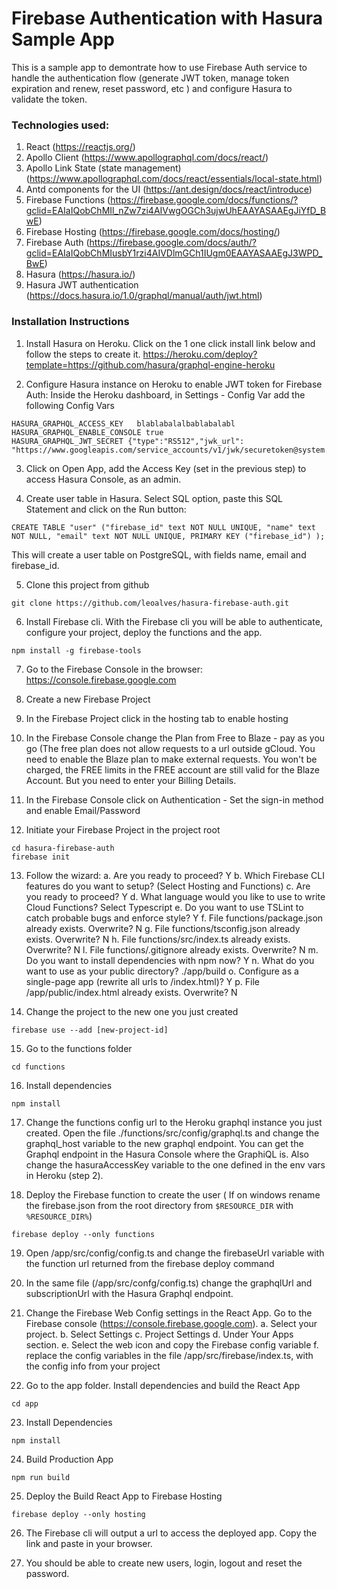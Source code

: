 # Firebase Authentication with Hasura Sample App

This is a sample app to demontrate how to use Firebase Auth service to handle the authentication flow (generate JWT token, manage token expiration and renew, reset password, etc ) and configure Hasura to validate the token.

### Technologies used:

1. React (https://reactjs.org/)
2. Apollo Client (https://www.apollographql.com/docs/react/)
3. Apollo Link State (state management) (https://www.apollographql.com/docs/react/essentials/local-state.html)
4. Antd components for the UI (https://ant.design/docs/react/introduce)
5. Firebase Functions (https://firebase.google.com/docs/functions/?gclid=EAIaIQobChMIl_nZw7zi4AIVwgOGCh3ujwUhEAAYASAAEgJiYfD_BwE)
6. Firebase Hosting (https://firebase.google.com/docs/hosting/)
7. Firebase Auth (https://firebase.google.com/docs/auth/?gclid=EAIaIQobChMIusbY1rzi4AIVDlmGCh1IUgm0EAAYASAAEgJ3WPD_BwE)
8. Hasura (https://hasura.io/)
9. Hasura JWT authentication (https://docs.hasura.io/1.0/graphql/manual/auth/jwt.html)

### Installation Instructions

1. Install Hasura on Heroku. Click on the 1 one click install link below and follow the steps to create it.
   https://heroku.com/deploy?template=https://github.com/hasura/graphql-engine-heroku

2. Configure Hasura instance on Heroku to enable JWT token for Firebase Auth: Inside the Heroku dashboard, in Settings - Config Var add the following Config Vars

```
HASURA_GRAPHQL_ACCESS_KEY   blablabalalbablabalabl
HASURA_GRAPHQL_ENABLE_CONSOLE true
HASURA_GRAPHQL_JWT_SECRET {"type":"RS512","jwk_url": "https://www.googleapis.com/service_accounts/v1/jwk/securetoken@system.gserviceaccount.com"}
```

3. Click on Open App, add the Access Key (set in the previous step) to access Hasura Console, as an admin.

4. Create user table in Hasura. Select SQL option, paste this SQL Statement and click on the Run button:

```
CREATE TABLE "user" ("firebase_id" text NOT NULL UNIQUE, "name" text NOT NULL, "email" text NOT NULL UNIQUE, PRIMARY KEY ("firebase_id") );
```

This will create a user table on PostgreSQL, with fields name, email and firebase_id.

5. Clone this project from github

```
git clone https://github.com/leoalves/hasura-firebase-auth.git
```

6. Install Firebase cli. With the Firebase cli you will be able to authenticate, configure your project, deploy the functions and the app.

```
npm install -g firebase-tools
```

7. Go to the Firebase Console in the browser:
   https://console.firebase.google.com

8. Create a new Firebase Project

9. In the Firebase Project click in the hosting tab to enable hosting

10. In the Firebase Console change the Plan from Free to Blaze - pay as you go (The free plan does not allow requests to a url outside gCloud. You need to enable the Blaze plan to make external requests. You won't be charged, the FREE limits in the FREE account are still valid for the Blaze Account. But you need to enter your Billing Details.

11. In the Firebase Console click on Authentication - Set the sign-in method and enable Email/Password

12. Initiate your Firebase Project in the project root

```
cd hasura-firebase-auth
firebase init
```

13. Follow the wizard:
    a. Are you ready to proceed? Y
    b. Which Firebase CLI features do you want to setup? (Select Hosting and Functions)
    c. Are you ready to proceed? Y
    d. What language would you like to use to write Cloud Functions? Select Typescript
    e. Do you want to use TSLint to catch probable bugs and enforce style? Y
    f. File functions/package.json already exists. Overwrite? N
    g. File functions/tsconfig.json already exists. Overwrite? N
    h. File functions/src/index.ts already exists. Overwrite? N
    l. File functions/.gitignore already exists. Overwrite? N
    m. Do you want to install dependencies with npm now? Y
    n. What do you want to use as your public directory? ./app/build
    o. Configure as a single-page app (rewrite all urls to /index.html)? Y
    p. File /app/public/index.html already exists. Overwrite? N

14. Change the project to the new one you just created

```
firebase use --add [new-project-id]
```

15. Go to the functions folder

```
cd functions
```

16. Install dependencies

```
npm install
```

17. Change the functions config url to the Heroku graphql instance you just created.
    Open the file ./functions/src/config/graphql.ts and change the graphql_host variable to the new graphql endpoint.
    You can get the Graphql endpoint in the Hasura Console where the GraphiQL is. Also change the hasuraAccessKey variable to the one defined in the env vars in Heroku (step 2).

18. Deploy the Firebase function to create the user ( If on windows rename the firebase.json from the root directory from `$RESOURCE_DIR` with `%RESOURCE_DIR%`)

```
firebase deploy --only functions
```

19. Open /app/src/config/config.ts and change the firebaseUrl variable with the function url returned from the firebase deploy command

20. In the same file (/app/src/confg/config.ts) change the graphqlUrl and subscriptionUrl with the Hasura Graphql endpoint.

21. Change the Firebase Web Config settings in the React App. Go to the Firebase console (https://console.firebase.google.com).
    a. Select your project.
    b. Select Settings
    c. Project Settings
    d. Under Your Apps section.
    e. Select the web icon and copy the Firebase config variable
    f. replace the config variables in the file /app/src/firebase/index.ts, with the config info from your project

22. Go to the app folder. Install dependencies and build the React App

```
cd app
```

23. Install Dependencies

```
npm install
```

24. Build Production App

```
npm run build
```

25. Deploy the Build React App to Firebase Hosting

```
firebase deploy --only hosting
```

26. The Firebase cli will output a url to access the deployed app. Copy the link and paste in your browser.

27. You should be able to create new users, login, logout and reset the password.
